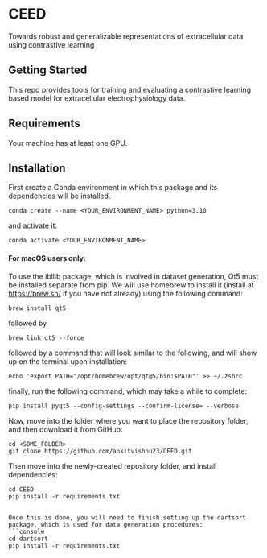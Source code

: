 # CEED
Towards robust and generalizable representations of extracellular data using contrastive learning

## Getting Started
This repo provides tools for training and evaluating a contrastive learning based model for extracellular 
electrophysiology data. 

## Requirements

Your machine has at least one GPU.

## Installation

First create a Conda environment in which this package and its dependencies will be installed.
```console
conda create --name <YOUR_ENVIRONMENT_NAME> python=3.10
```

and activate it:
```console
conda activate <YOUR_ENVIRONMENT_NAME>
```

#### For macOS users only:
To use the ibllib package, which is involved in dataset generation, Qt5 must be installed separate from pip. 
We will use homebrew to install it (install at https://brew.sh/ if you have not already) using the following command:
```console
brew install qt5
```

followed by 
```console
brew link qt5 --force
```

followed by a command that will look similar to the following, and will show up on the terminal upon installation:
```console
echo 'export PATH="/opt/homebrew/opt/qt@5/bin:$PATH"' >> ~/.zshrc
```

finally, run the following command, which may take a while to complete:
```console
pip install pyqt5 --config-settings --confirm-license= --verbose
```

Now, move into the folder where you want to place the repository folder, and then download it from GitHub:
```console
cd <SOME_FOLDER>
git clone https://github.com/ankitvishnu23/CEED.git
```

Then move into the newly-created repository folder, and install dependencies:
```console
cd CEED
pip install -r requirements.txt


Once this is done, you will need to finish setting up the dartsort package, which is used for data generation procedures:
```console
cd dartsort
pip install -r requirements.txt
```